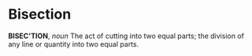 # Bisection

**BISEC'TION**, _noun_ The act of cutting into two equal parts; the division of any line or quantity into two equal parts.
